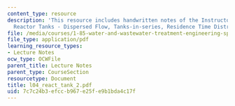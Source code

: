 ```yaml
---
content_type: resource
description: 'This resource includes handwritten notes of the Instructor on the topic:
  Reactor Tanks - Dispersed Flow, Tanks-in-series, Residence Time Distribution.'
file: /media/courses/1-85-water-and-wastewater-treatment-engineering-spring-2006/7c7c24b3efccb967e25fe9b1bda4c17f_l04_react_tank_2.pdf
file_type: application/pdf
learning_resource_types:
- Lecture Notes
ocw_type: OCWFile
parent_title: Lecture Notes
parent_type: CourseSection
resourcetype: Document
title: l04_react_tank_2.pdf
uid: 7c7c24b3-efcc-b967-e25f-e9b1bda4c17f
---
```

